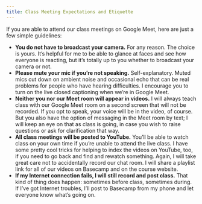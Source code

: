 ```yaml
---
title: Class Meeting Expectations and Etiquette
---
```


If you are able to attend our class meetings on Google Meet, here are just a few simple guidelines:

* **You do not have to broadcast your camera.** For any reason. The choice is yours. It’s helpful
  for me to be able to glance at faces and see how everyone is reacting, but it’s totally up to you
  whether to broadcast your camera or not.
* **Please mute your mic if you’re not speaking.** Self-explanatory. Muted mics cut down on ambient
  noise and occasional echo that can be real problems for people who have hearing difficulties. I
  encourage you to turn on the live closed captioning when we’re in Google Meet.
* **Neither you nor our Meet room will appear in videos.** I will always teach class with our Google
  Meet room on a second screen that will not be recorded. If you opt to speak, your voice will be
  in the video, of course. But you also have the option of messaging in the Meet room by text; I
  will keep an eye on that as class is going, in case you wish to raise questions or ask for
  clarification that way.
* **All class meetings will be posted to YouTube.** You’ll be able to watch class on your own time
  if you’re unable to attend the live class. I have some pretty cool tricks for helping to index the
  videos on YouTube, too, if you need to go back and find and rewatch something. Again, I will take
  great care not to accidentally record our chat room. I will share a playlist link for all of our
  videos on Basecamp and on the course website.
* **If my Internet connection fails, I will still record and post class.** That kind of thing does
  happen: sometimes before class, sometimes during. If I’ve got Internet troubles, I’ll post to
  Basecamp from my phone and let everyone know what’s going on.
